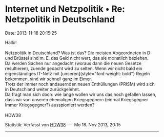 Internet und Netzpolitik • Re: Netzpolitik in Deutschland
=========================================================

Date: 2013-11-18 20:15:25

Hallo!\
\
Netzpolitik in Deutschland? Was ist das? Die meisten Abgeordneten in D
und Brüssel sind m. E. das Geld nicht wert, das sie monatlich beziehen.\
Da werden Sachen nur angedacht (woraus dann die neuen Gesetze
resultieren), zuende gedacht wird zu selten. Wenn wir nicht bald ein
eigenständiges IT-Netz mit [unseren]{style="font-weight: bold"} Regeln
bekommen, sind wir schnell ganz im Eimer.\
Trotz der immer noch andauernden neuen Enthüllungen (PRISM) wird sich in
Deutschland weiter zurückgelehnt.\
Da fragt man sich doch: wie lange wollen wir uns das noch gefallen
lassen, dass wir von unseren ehemaligen Kriegsgegnern (einmal
Kriegsgegner Immer Kriegsgegner?) ausspioniert werden?\
\
HDW38

Statistik: Verfasst von
[HDW38](http://forum.suma-ev.de/memberlist.php?mode=viewprofile&u=120)
--- Mo 18. Nov 2013, 20:15

------------------------------------------------------------------------
